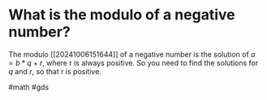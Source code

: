 # What is the modulo of a negative number?
The modulo [[20241006151644]] of a negative number is the solution of $a=b*q+r$, where r is always positive.
So you need to find the solutions for $q$ and $r$, so that r is positive.

#math #gds